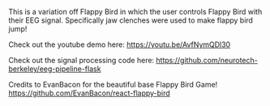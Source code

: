 This is a variation off Flappy Bird in which the user controls Flappy Bird with their EEG signal. Specifically jaw clenches were used to make flappy bird jump! 

Check out the youtube demo here:
https://youtu.be/AvfNymQDl30

Check out the signal processing code here:
https://github.com/neurotech-berkeley/eeg-pipeline-flask


Credits to EvanBacon for the beautiful base Flappy Bird Game!
https://github.com/EvanBacon/react-flappy-bird
